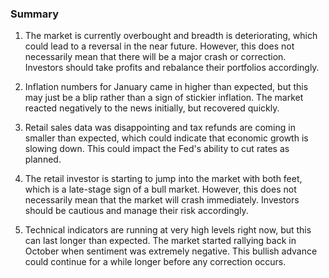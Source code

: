 ### Summary

1. The market is currently overbought and breadth is deteriorating, which could
lead to a reversal in the near future. However, this does not necessarily
mean that there will be a major crash or correction. Investors should take
profits and rebalance their portfolios accordingly.

2. Inflation numbers for January came in higher than expected, but this may
just be a blip rather than a sign of stickier inflation. The market reacted
negatively to the news initially, but recovered quickly.

3. Retail sales data was disappointing and tax refunds are coming in smaller
than expected, which could indicate that economic growth is slowing down. This
could impact the Fed's ability to cut rates as planned.

4. The retail investor is starting to jump into the market with both feet,
which is a late-stage sign of a bull market. However, this does not necessarily
mean that the market will crash immediately. Investors should be cautious
and manage their risk accordingly.

5. Technical indicators are running at very high levels right now, but this
can last longer than expected. The market started rallying back in October
when sentiment was extremely negative. This bullish advance could continue
for a while longer before any correction occurs.
